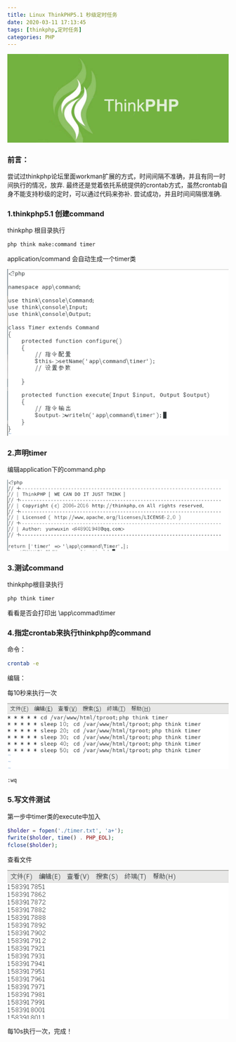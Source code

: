 ```yaml
---
title: Linux ThinkPHP5.1 秒级定时任务
date: 2020-03-11 17:13:45
tags: [thinkphp,定时任务]
categories: PHP
---
```


![](thinkphptimer/u=76165371,771060864&fm=26&gp=0.jpg)

<!--more-->

### 前言：

尝试过thinkphp论坛里面workman扩展的方式，时间间隔不准确，并且有同一时间执行的情况，放弃.  最终还是觉着依托系统提供的crontab方式，虽然crontab自身不能支持秒级的定时，可以通过代码来弥补. 尝试成功，并且时间间隔很准确.

### 1.thinkphp5.1 创建command

thinkphp 根目录执行

```bash
php think make:command timer
```

application/command 会自动生成一个timer类

![](thinkphptimer/20200311172801.png)

### 2.声明timer

编辑application下的command.php

![](thinkphptimer/20200311172528.png)

### 3.测试command

thinkphp根目录执行

```bash
php think timer
```

看看是否会打印出 \app\commad\timer

### 4.指定crontab来执行thinkphp的command

命令：

```bash
crontab -e
```

编辑：

每10秒来执行一次

![20200311171518.png](thinkphptimer/20200311171518.png)

```bash
:wq
```

### 5.写文件测试

第一步中timer类的execute中加入 

```php
$holder = fopen('./timer.txt', 'a+');
fwrite($holder, time() . PHP_EOL);
fclose($holder);
```

查看文件

![](thinkphptimer/20200311171618.png)

每10s执行一次，完成！
